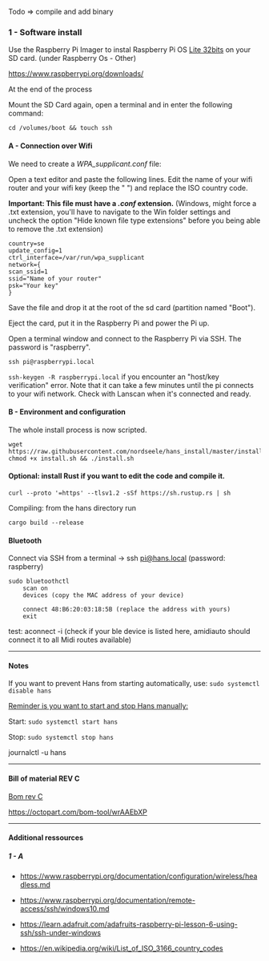 Todo  => compile and add binary

### 1 - Software install

Use the Raspberry Pi Imager to instal Raspberry Pi OS <u>Lite 32bits</u> on your SD card. (under Raspberry Os - Other)

https://www.raspberrypi.org/downloads/

At the end of the process 

Mount the SD Card again, open a terminal and in enter the following command:

```shell
cd /volumes/boot && touch ssh
```



#### A - Connection over Wifi 

We need to create a *WPA_supplicant.conf* file:

Open a text editor and paste the following lines. Edit the name of your wifi router and your wifi key (keep the " ") and replace the ISO country code. 

**Important: This file must have a ***.conf*** extension.** (Windows, might force a .txt extension, you'll have to navigate to the Win folder settings and uncheck the option "Hide known file type extensions" before you being able to remove the .txt extension)

    country=se
    update_config=1
    ctrl_interface=/var/run/wpa_supplicant
    network={
    scan_ssid=1
    ssid="Name of your router"
    psk="Your key"
    }


Save the file and drop it at the root of the sd card (partition named "Boot").

Eject the card, put it in the Raspberry Pi and power the Pi up.


Open a terminal window and connect to the Raspberry Pi via SSH. The password is "raspberry".

```shell
ssh pi@raspberrypi.local 
```

`ssh-keygen -R raspberrypi.local` if you encounter an "host/key verification" error. Note that it can take a few minutes until the pi connects to your wifi network. Check with Lanscan when it's connected and ready.

#### B - Environment and configuration

The whole install process is now scripted.

```shell
wget https://raw.githubusercontent.com/nordseele/hans_install/master/install.sh
chmod +x install.sh && ./install.sh
```

#### Optional: install Rust if you want to edit the code and compile it.

    curl --proto '=https' --tlsv1.2 -sSf https://sh.rustup.rs | sh

Compiling: from the hans directory run

`cargo build --release`


#### Bluetooth

Connect via SSH from a terminal -> ssh pi@hans.local (password: raspberry)
```
sudo bluetoothctl
 	scan on 
	devices (copy the MAC address of your device)

	connect 48:B6:20:03:18:5B (replace the address with yours)
    exit
```

test: aconnect -i (check if your ble device is listed here, amidiauto should connect it to all Midi routes available)


___
#### Notes

If you want to prevent Hans from starting automatically, use: `sudo systemctl disable hans` 

<u>Reminder is you want to start and stop Hans manually:</u>

Start: `sudo systemctl start hans`

Stop: `sudo systemctl stop hans`

journalctl -u hans

____ 


#### Bill of material REV C

[Bom rev C](bom_revC.md)

https://octopart.com/bom-tool/wrAAEbXP


____

#### Additional ressources

##### 1 - A

- https://www.raspberrypi.org/documentation/configuration/wireless/headless.md

- https://www.raspberrypi.org/documentation/remote-access/ssh/windows10.md

- https://learn.adafruit.com/adafruits-raspberry-pi-lesson-6-using-ssh/ssh-under-windows

- https://en.wikipedia.org/wiki/List_of_ISO_3166_country_codes
